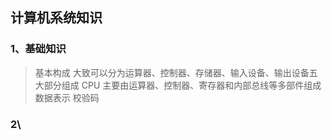## 计算机系统知识

### 1、基础知识
> 基本构成
大致可以分为运算器、控制器、存储器、输入设备、输出设备五大部分组成
> CPU
主要由运算器、控制器、寄存器和内部总线等多部件组成
> 数据表示
> 校验码

### 2\